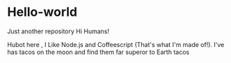 # Hello-world
Just another repository
Hi Humans!

Hubot here , I Like Node.js and Coffeescript (That's what I'm made of!).
I've has tacos on the moon and find them far superor to Earth tacos
